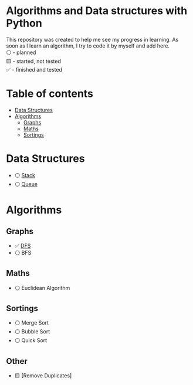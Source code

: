 # Algorithms and Data structures with Python  
This repository was created to help me see my progress in learning. As soon as I learn an algorithm, I try to code it by myself and add here.  
:white_circle: - planned  
:yellow_square: - started, not tested  
:white_check_mark: - finished and tested  


# Table of contents
* [Data Structures](#data-structures)
* [Algorithms](#algorithms)
  * [Graphs](#graphs)
  * [Maths](#maths)
  * [Sortings](#sortings)

# Data Structures
* :white_circle: [Stack](https://github.com/xtbtds/Machine-Learning-Algorithms)
* :white_circle: [Queue](https://github.com/xtbtds/Machine-Learning-Algorithms)  

# Algorithms
## Graphs
* :white_check_mark: [DFS](https://github.com/xtbtds/Python-Data-Structures-And-Algorithms/tree/main/Graphs/DFS)
* :white_circle: BFS
## Maths
* :white_circle: Euclidean Algorithm
## Sortings
* :white_circle: Merge Sort
* :white_circle: Bubble Sort
* :white_circle: Quick Sort
## Other
* :yellow_square: [Remove Duplicates]
